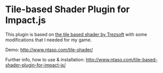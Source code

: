 Tile-based Shader Plugin for Impact.js
======================================

This plugin is based on [the tile based shader by Trezsoft](https://github.com/trezsoft/Tile-based-shader) with some modifications that I needed for my game.

Demo: http://www.ntaso.com/tile-shader/

Further info, how to use & installation: http://www.ntaso.com/tile-based-shader-plugin-for-impact-js/ 
